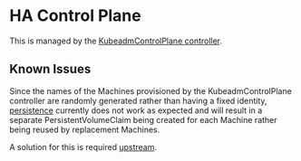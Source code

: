 # HA Control Plane

This is managed by the [KubeadmControlPlane controller].

## Known Issues

Since the names of the Machines provisioned by the KubeadmControlPlane controller are randomly
generated rather than having a fixed identity, [persistence](persistent-control-plane) currently
does not work as expected and will result in a separate PersistentVolumeClaim being created for
each Machine rather being reused by replacement Machines.

A solution for this is required
[upstream](https://github.com/kubernetes-sigs/cluster-api/issues/1858).

[KubeadmControlPlane controller]: https://github.com/kubernetes-sigs/cluster-api/blob/master/docs/proposals/20191017-kubeadm-based-control-plane.md

